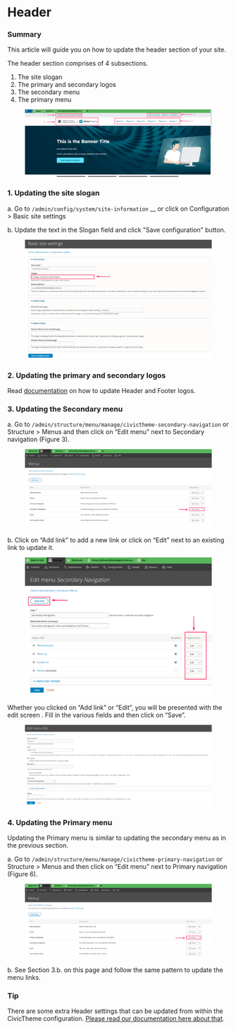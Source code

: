 # Header

### Summary <a href="#updatingtheheader-summary" id="updatingtheheader-summary"></a>

This article will guide you on how to update the header section of your site.

The header section comprises of 4 subsections.

1. The site slogan
2. The primary and secondary logos
3. The secondary menu
4. The primary menu

<figure><img src="../../.gitbook/assets/105b4d00-cfff-4cce-8d0d-786f867df463.png" alt=""><figcaption></figcaption></figure>

### 1. Updating the site slogan <a href="#updatingtheheader-1.updatingthesiteslogan" id="updatingtheheader-1.updatingthesiteslogan"></a>

a. Go to `/admin/config/system/site-information` __ or click on Configuration > Basic site settings

b. Update the text in the Slogan field and click "Save configuration" button.

<figure><img src="../../.gitbook/assets/472d96c9-b7ff-4bc6-93f1-4224ba3d2d2f.png" alt=""><figcaption></figcaption></figure>

### 2. Updating the primary and secondary logos <a href="#updatingtheheader-2.updatingtheprimaryandsecondarylogos" id="updatingtheheader-2.updatingtheprimaryandsecondarylogos"></a>

Read [documentation](logos.md) on how to update Header and Footer logos.

### 3. Updating the Secondary menu <a href="#updatingtheheader-3.updatingthesecondarymenu" id="updatingtheheader-3.updatingthesecondarymenu"></a>

a. Go to `/admin/structure/menu/manage/civictheme-secondary-navigation` or Structure > Menus and then click on “Edit menu” next to Secondary navigation (Figure 3).

<figure><img src="../../.gitbook/assets/22b1bcc4-5808-4ab9-a459-2bcb6f17800c.png" alt=""><figcaption></figcaption></figure>

b. Click on “Add link” to add a new link or click on “Edit” next to an existing link to update it.

<figure><img src="../../.gitbook/assets/ad95678d-a812-454b-9bf7-3e3e0fe07438.png" alt=""><figcaption></figcaption></figure>

Whether you clicked on “Add link” or “Edit”, you will be presented with the edit screen . Fill in the various fields and then click on “Save”.

<figure><img src="../../.gitbook/assets/8eae2558-536d-4e44-bf09-2b2591bb459a.png" alt=""><figcaption></figcaption></figure>

### 4. Updating the Primary menu <a href="#updatingtheheader-4.updatingtheprimarymenu" id="updatingtheheader-4.updatingtheprimarymenu"></a>

Updating the Primary menu is similar to updating the secondary menu as in the previous section.

a. Go to `/admin/structure/menu/manage/civictheme-primary-navigation` or Structure > Menus and then click on “Edit menu” next to Primary navigation (Figure 6).

<figure><img src="../../.gitbook/assets/ec69f844-832b-484b-aaf5-6cd5924b5bca.png" alt=""><figcaption></figcaption></figure>

b. See Section 3.b. on this page and follow the same pattern to update the menu links.

### Tip <a href="#updatingtheheader-tip" id="updatingtheheader-tip"></a>

There are some extra Header settings that can be updated from within the CivicTheme configuration. [Please read our documentation here about that](broken-reference).

